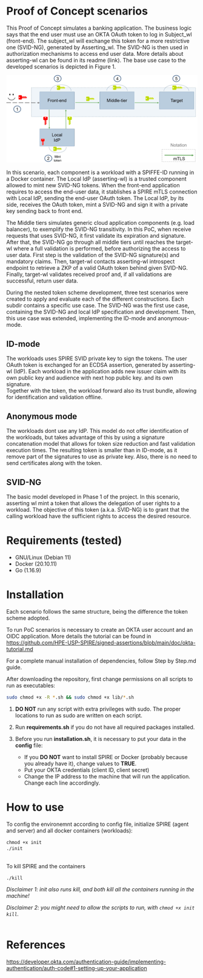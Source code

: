 # Proof of Concept scenarios

This Proof of Concept simulates a banking application. The business logic says that the end user must use an OKTA OAuth token to log in Subject_wl (front-end). The subject_wl will exchange this token for a more restrictive one (SVID-NG), generated by Asserting_wl. The SVID-NG is then used in authorization mechanisms to access end user data. More details about asserting-wl can be found in its readme (link). The base use case to the developed scenarios is depicted in Figure 1.

![Basic Scenario](https://github.com/HPE-USP-SPIRE/signed-assertions/blob/main/doc/basicscenario.jpg)

In this scenario, each component is a workload with a SPIFFE-ID running in a Docker container. The Local IdP (asserting-wl) is a trusted component allowed to mint new SVID-NG tokens. When the front-end application requires to access the end-user data, it stablishes a SPIRE mTLS connection with Local IdP, sending the end-user OAuth token. The Local IdP, by its side, receives the OAuth token, mint a SVID-NG and sign it with a private key sending back to front end.

The Middle tiers simulates generic cloud application components (e.g. load balancer), to exemplify the SVID-NG transitivity. In this PoC, when receive requests that uses SVID-NG, it first validate its expiration and signature. After that, the SVID-NG go through all middle tiers until reaches the target-wl where a full validation is performed, before authorizing the access to user data. First step is the validation of the SVID-NG signature(s) and mandatory claims. Then, target-wl contacts asserting-wl introspect endpoint to retrieve a ZKP of a valid OAuth token behind given SVID-NG. Finally, target-wl validates received proof and, if all validations are successful, return user data.

During the nested token scheme development, three test scenarios were created to apply and evaluate each of the different constructions. Each subdir contains a specific use case. The SVID-NG was the first use case, containing the SVID-NG and local IdP specification and development. Then, this use case was extended, implementing the ID-mode and anonymous-mode.  

## ID-mode
The workloads uses SPIRE SVID private key to sign the tokens. The user OAuth token is exchanged for an ECDSA assertion, generated by asserting-wl (IdP). Each workload in the application adds new issuer claim with its own public key and audience with next hop public key. and its own signature.  
Together with the token, the workload forward also its trust bundle, allowing for identification and validation offline.

## Anonymous mode
The workloads dont use any IdP. This model do not offer identification of the workloads, but takes advantage of this by using a signature concatenation model that allows for token size reduction and fast validation execution times.
The resulting token is smaller than in ID-mode, as it remove part of the signatures to use as private key. Also, there is no need to send certificates along with the token.

## SVID-NG
The basic model developed in Phase 1 of the project. In this scenario, asserting wl mint a token that allows the delegation of user rights to a workload. The objective of this token (a.k.a. SVID-NG) is to grant that the calling workload have the sufficient rights to access the desired resource. 


# Requirements (tested)

- GNU/Linux (Debian 11)
- Docker (20.10.11)
- Go (1.16.9)

# Installation

Each scenario follows the same structure, being the difference the token scheme adopted. 

To run PoC scenarios is necessary to create an OKTA user account and an OIDC application. More details the tutorial can be found in https://github.com/HPE-USP-SPIRE/signed-assertions/blob/main/doc/okta-tutorial.md

For a complete manual installation of dependencies, follow Step by Step.md guide.

After downloading the repository, first change permissions on all scripts to run as executables:

```bash
sudo chmod +x -R *.sh && sudo chmod +x lib/*.sh
```

1. **DO NOT** run any script with extra privileges with sudo. The proper locations to run as sudo are written on each script.

2. Run **requirements.sh** if you do not have all required packages installed.

3. Before you run **installation.sh**, it is necessary to put your data in the **config** file:

   - If you **DO NOT** want to install SPIRE or Docker (probably because you already have it), change values to **TRUE**.
   - Put your OKTA credentials (client ID, client secret) 
   - Change the IP address to the machine that will run the application. Change each line accordingly.

# How to use

To config the environemnt according to config file, initialize SPIRE (agent and server) and all docker containers (workloads):

```
chmod +x init
./init
```

<br>
To kill SPIRE and the containers

```
./kill
```

_Disclaimer 1: init also runs kill, and both kill all the containers running in the machine!_

_Disclaimer 2: you might need to allow the scripts to run, with `chmod +x init kill`._
<br>
<br>


# References

https://developer.okta.com/authentication-guide/implementing-authentication/auth-code#1-setting-up-your-application
